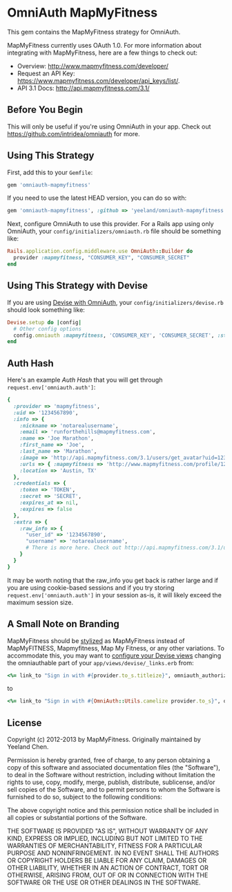 # OmniAuth MapMyFitness

This gem contains the MapMyFitness strategy for OmniAuth.

MapMyFitness currently uses OAuth 1.0.  For more information about integrating with MapMyFitness, here are a few things to check out:

- Overview: http://www.mapmyfitness.com/developer/
- Request an API Key: https://www.mapmyfitness.com/developer/api_keys/list/.
- API 3.1 Docs: http://api.mapmyfitness.com/3.1/

## Before You Begin

This will only be useful if you're using OmniAuth in your app.  Check out https://github.com/intridea/omniauth for more.

## Using This Strategy

First, add this to your `Gemfile`:

```ruby
gem 'omniauth-mapmyfitness'
```

If you need to use the latest HEAD version, you can do so with:

```ruby
gem 'omniauth-mapmyfitness', :github => 'yeeland/omniauth-mapmyfitness'
```

Next, configure OmniAuth to use this provider. For a Rails app using only OmniAuth, your `config/initializers/omniauth.rb` file should be something like:

```ruby
Rails.application.config.middleware.use OmniAuth::Builder do
  provider :mapmyfitness, "CONSUMER_KEY", "CONSUMER_SECRET"
end
```

## Using This Strategy with Devise

If you are using [Devise with OmniAuth](https://github.com/plataformatec/devise/wiki/OmniAuth:-Overview), your `config/initializers/devise.rb` should look something like:

```ruby
Devise.setup do |config|
  # Other config options
  config.omniauth :mapmyfitness, 'CONSUMER_KEY', 'CONSUMER_SECRET', :strategy_class => OmniAuth::Strategies::MapMyFitness
end
```

## Auth Hash

Here's an example *Auth Hash* that you will get through `request.env['omniauth.auth']`:

```ruby
{
  :provider => 'mapmyfitness',
  :uid => '1234567890',
  :info => {
    :nickname => 'notarealusername',
    :email => 'runforthehills@mapmyfitness.com',
    :name => 'Joe Marathon',
    :first_name => 'Joe',
    :last_name => 'Marathon',
    :image => 'http://api.mapmyfitness.com/3.1/users/get_avatar?uid=1234567890',
    :urls => { :mapmyfitness => 'http://www.mapmyfitness.com/profile/1234567890' },
    :location => 'Austin, TX'
  },
  :credentials => {
    :token => 'TOKEN',
    :secret => 'SECRET',
    :expires_at => nil,
    :expires => false
  },
  :extra => {
    :raw_info => {
      "user_id" => '1234567890',
      "username" => 'notarealusername',
      # There is more here. Check out http://api.mapmyfitness.com/3.1/users/get_user?doc for full output.
    }
  }
}
```

It may be worth noting that the raw_info you get back is rather large and if you are using cookie-based sessions and if you try storing `request.env['omniauth.auth']` in your session as-is, it will likely exceed the maximum session size.



## A Small Note on Branding

MapMyFitness should be [stylized](http://www.mapmyfitness.com/brand/) as MapMyFitness instead of MapMyFITNESS, Mapmyfitness, Map My Fitness, or any other variations.  To accommodate this, you may want to [configure your Devise views](https://github.com/plataformatec/devise#configuring-views) changing the omniauthable part of your `app/views/devise/_links.erb` from:
```ruby
<%= link_to "Sign in with #{provider.to_s.titleize}", omniauth_authorize_path(resource_name, provider) %><br />
```
to
```ruby
<%= link_to "Sign in with #{OmniAuth::Utils.camelize provider.to_s}", omniauth_authorize_path(resource_name, provider) %><br />
```

## License

Copyright (c) 2012-2013 by MapMyFitness. Originally maintained by Yeeland Chen.

Permission is hereby granted, free of charge, to any person obtaining a copy of this software and associated documentation files (the "Software"), to deal in the Software without restriction, including without limitation the rights to use, copy, modify, merge, publish, distribute, sublicense, and/or sell copies of the Software, and to permit persons to whom the Software is furnished to do so, subject to the following conditions:

The above copyright notice and this permission notice shall be included in all copies or substantial portions of the Software.

THE SOFTWARE IS PROVIDED "AS IS", WITHOUT WARRANTY OF ANY KIND, EXPRESS OR IMPLIED, INCLUDING BUT NOT LIMITED TO THE WARRANTIES OF MERCHANTABILITY, FITNESS FOR A PARTICULAR PURPOSE AND NONINFRINGEMENT. IN NO EVENT SHALL THE AUTHORS OR COPYRIGHT HOLDERS BE LIABLE FOR ANY CLAIM, DAMAGES OR OTHER LIABILITY, WHETHER IN AN ACTION OF CONTRACT, TORT OR OTHERWISE, ARISING FROM, OUT OF OR IN CONNECTION WITH THE SOFTWARE OR THE USE OR OTHER DEALINGS IN THE SOFTWARE.